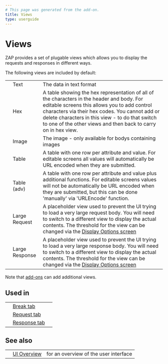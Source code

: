 ```yaml
---
# This page was generated from the add-on.
title: Views
type: userguide
---
```


# Views


ZAP provides a set of plugable views which allows you to display the requests and responses in different ways.  

The following views are included by default:

|   |                |                                                                                                                                                                                                                                                                                                                   |
|---|----------------|-------------------------------------------------------------------------------------------------------------------------------------------------------------------------------------------------------------------------------------------------------------------------------------------------------------------|
|   | Text           | The data in text format                                                                                                                                                                                                                                                                                           |
|   | Hex            | A table showing the hex representation of all of the characters in the header and body. For editable screens this allows you to add control characters via their hex codes. You cannot add or delete characters in this view - to do that switch to one of the other views and then back to carry on in hex view. |
|   | Image          | The image - only available for bodys containing images                                                                                                                                                                                                                                                            |
|   | Table          | A table with one row per attribute and value. For editable screens all values will automatically be URL encoded when they are submitted.                                                                                                                                                                          |
|   | Table (adv)    | A table with one row per attribute and value plus additional functions. For editable screens values will not be automatically be URL encoded when they are submitted, but this can be done 'manually' via 'URLEncode' function.                                                                                   |
|   | Large Request  | A placeholder view used to prevent the UI trying to load a very large request body. You will need to switch to a different view to display the actual contents. The threshold for the view can be changed via the [Display Options screen](/docs/desktop/ui/dialogs/options/view/)                                |
|   | Large Response | A placeholder view used to prevent the UI trying to load a very large response body. You will need to switch to a different view to display the actual contents. The threshold for the view can be changed via the [Display Options screen](/docs/desktop/ui/dialogs/options/view/)                               |


Note that [add-ons](/docs/desktop/start/features/addons/) can add additional views.

## Used in

|   |                                                 |   |
|---|-------------------------------------------------|---|
|   | [Break tab](/docs/desktop/ui/tabs/break/)       |   |
|   | [Request tab](/docs/desktop/ui/tabs/request/)   |   |
|   | [Response tab](/docs/desktop/ui/tabs/response/) |   |

## See also

|   |                                  |                                       |
|---|----------------------------------|---------------------------------------|
|   | [UI Overview](/docs/desktop/ui/) | for an overview of the user interface |
